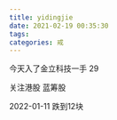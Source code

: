 ```yaml
---
title: yidingjie
date: 2021-02-19 00:35:30
tags:
categories: 戒
---
```


今天入了金立科技一手 29

关注港股
蓝筹股

2022-01-11  跌到12块

